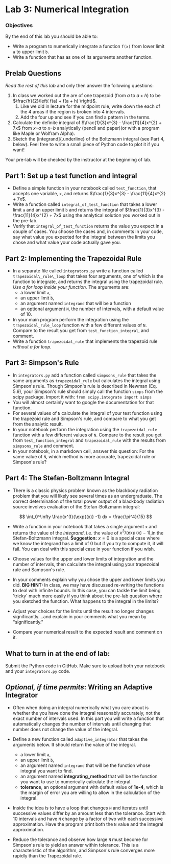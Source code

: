 # Lab 3: Numerical Integration

### Objectives

By the end of this lab you should be able to:

+ Write a program to numerically integrate a function `f(x)` from lower
  limit `a` to upper limit `b`.
+ Write a function that has as one of its arguments another function.

## Prelab Questions

*Read the rest of this lab* and only then answer the following
questions:

1. In class we worked out the are of one trapezoid (from $a$ to $a + h$) to be $\frac{h}{2}\left( f(a) + f(a + h) \right)$.
    1. Like we did in lecture for the midpoint rule, write down the each of the 4 areas if the region is broken into 4 intervals.
    1. Add the four up and see if you can find a pattern in the terms.
1. Calculate the definite integral of
$\frac{1}{3}x^{3} - \frac{11}{4}x^{2} + 7x$ from *x=a* to *x=b*
analytically (pencil and paper)(or with a program like Maple or Wolfram
Alpha).
1. Sketch the [integrand]{.underline} of the Boltzmann integral (see Part
4, below). Feel free to write a small piece of Python code to plot it if
you want!

Your pre-lab will be checked by the instructor at the beginning of lab.

## Part 1: Set up a test function and integral

+ Define a simple function in your notebook called `test_function`, that accepts one variable, `x`, and returns $\frac{1}{3}x^{3} - \frac{11}{4}x^{2} + 7x$.
+ Write a function called `integral_of_test_function` that takes a lower limit `a` and an upper limit `b` and returns the integral of $\frac{1}{3}x^{3} - \frac{11}{4}x^{2} + 7x$ using the analytical solution you worked out in the pre-lab.
+ Verify that `integral_of_test_function` returns the value you
expect in a couple of cases. You choose the cases and, in comments in
your code, say what value you expected for the integral between the
limits you chose and what value your code actually gave you.

## Part 2: Implementing the Trapezoidal Rule

+ In a separate file called `integrators.py` write a function called
`trapezoidal\_rule\_loop` that takes four arguments, one of which is
the function to integrate, and returns the integral using the
trapezoidal rule. *Use a for loop inside your function.* The arguments
are:
    + a lower limit `a`,
    + an upper limit `b`,
    + an argument named `integrand` that will be a function
    + an optional argument `N`, the number of intervals, with a default value of 10.
+ In your main program perform the integration using the
`trapezoidal_rule_loop` function with a few different values of
`N`. Compare to the result you get from `test_function_integral`,
and comment.
+ Write a function `trapezoidal_rule` that implements the trapezoid
rule *without a for loop.*

## Part 3: Simpson's Rule

+ In `integrators.py` add a function called `simpsons_rule` that
takes the same arguments as `trapezoidal_rule` but calculates the
integral using Simpson's rule. Though Simpson's rule is described in
Newman (Eq. 5.9), your Simpson's rule should simply call the function
`simps` from the scipy package. Import it with: `from scipy.integrate import simps`
+ You will almost certainly want to google the documentation for that
function.
+ For several values of `N` calculate the integral of your test function
using the trapezoid rule and Simpson's rule, and compare to what you get
from the analytic result.
+ In your notebook perform the integration using the
`trapezoidal_rule` function with a few different values of `N`.
Compare to the result you get from `test_function_integral` and
`trapezoidal_rule` with the results from `simpsons_rule` and
comment.
+ In your notebook, in a markdown cell, answer this question: For the same value of `N`,
which method is more accurate, trapezoidal rule or Simpson's rule?

## Part 4: The Stefan-Boltzmann Integral

+ There is a classic physics problem known as the blackbody radiation
problem that you will likely see several times as an undergraduate. The
correct determination of the total power output of a blackbody radiation
source involves evaluation of the Stefan-Boltzmann integral:

$$
\int_0^\infty \frac{x^3}{\exp{(x)} -1} dx = \frac{\pi^4}{15}
$$

+ Write a function in your notebook that takes a single argument `x`
and returns the value of the *integrand*, i.e. the value of $x^3/(\exp{(x)} - 1)$,in the Stefan-Boltzmann integral. **Suggestion:** $x=0$ is a special case where we know the integrand has a limit of 0 but if you try to compute it, it will fail. You can deal
with this special case in your function if you wish.

+ Choose values for the upper and lower limits of integration and the
number of intervals, then calculate the integral using your trapezoidal
rule and Sampson's rule.

+ In your comments explain why you chose the upper and lower limits you
did. **BIG HINT:** In class, we may have discussed re-writing the
functions to deal with infinite bounds. In this case, you can tackle the
limit being 'tricky' much more easily if you think about the pre-lab
question where you sketched the function. What happens to the integral
in the limits?

+ Adjust your choices for the limits until the result no longer changes
significantly....and explain in your comments what you mean by
"significantly."

+ Compare your numerical result to the expected result and comment on it.

## What to turn in at the end of lab:

Submit the Python code in GitHub. Make sure to upload both your notebook and your `integrators.py` code.

## *Optional, if time permits*: Writing an Adaptive Integrator

+ Often when doing an integral numerically what you care about is whether
the you have done the integral reasonably accurately, not the exact
number of intervals used. In this part you will write a function that
automatically changes the number of intervals until changing that number
does not change the value of the integral.


+ Define a new function called `adaptive_integrator` that takes the
arguments below. It should return the value of the integral.

    + a lower limit `a`,
    + an upper limit `b`,
    + an argument named `integrand` that will be the function whose integral you want to find.
    + an argument named **integrating\_method** that will be the function you want to use to numerically calculate the integral.
    + **tolerance**, an optional argument with default value of **1e-4**, which is the margin of error you are willing to allow in the calculation of the integral.

+ Inside the idea is to have a loop that changes `N` and iterates until
successive values differ by an amount less than the tolerance. Start
with 10 intervals and have `N` change by a factor of two with each
successive approximation. Have the program print both the `N` value
and the integral approximation.

+ Reduce the tolerance and observe how large `N` must become for
Simpson's rule to yield an answer within tolerance. This is a
characteristic of the algorithm, and Simpson's rule converges more
rapidly than the Trapezoidal rule.
